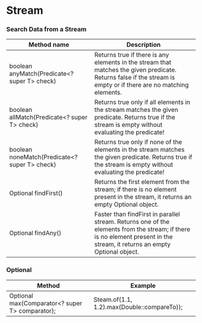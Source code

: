 # Stream #


### Search Data from a Stream
Method name |  Description
--- | --- 
boolean anyMatch(Predicate<? super T> check) | Returns true if there is any elements in the stream that matches the given predicate. Returns false if the stream is empty or if there are no matching elements. 
boolean allMatch(Predicate<? super T> check) | Returns true only if all elements in the stream matches the given predicate. Returns true if the stream is empty without evaluating the predicate! 
boolean noneMatch(Predicate<? super T> check) | Returns true only if none of the elements in the stream matches the given predicate. Returns true if the stream is empty without evaluating the predicate!
Optional<T> findFirst() | Returns the first element from the stream; if there is no element present in the stream, it returns an empty Optional<T> object.
Optional<T> findAny() | Faster than findFirst in parallel stream. Returns one of the elements from the stream; if there is no element present in the stream, it returns an empty Optional<T> object.

### Optional
Method | Example 
--- | ---
Optional<T> max(Comparator<? super T> comparator); | Steam.of(1.1, 1.2).max(Double::compareTo));
